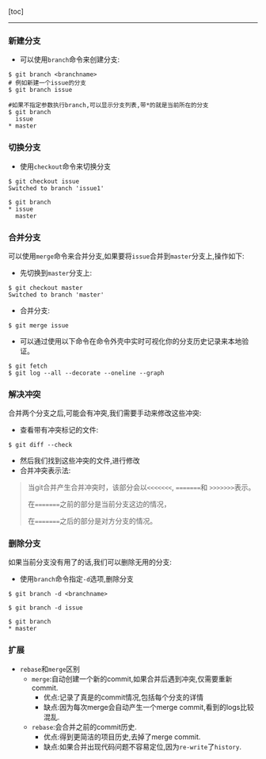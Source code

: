 [toc]

---

### 新建分支

- 可以使用`branch`命令来创建分支:

```shell
$ git branch <branchname>
# 例如新建一个issue的分支
$ git branch issue

#如果不指定参数执行branch,可以显示分支列表,带*的就是当前所在的分支
$ git branch
  issue
* master
```

### 切换分支

- 使用`checkout`命令来切换分支

```shell
$ git checkout issue
Switched to branch 'issue1'

$ git branch
* issue
  master
```

### 合并分支

可以使用`merge`命令来合并分支,如果要将`issue`合并到`master`分支上,操作如下:

- 先切换到`master`分支上:

```shell
$ git checkout master
Switched to branch 'master'
```

- 合并分支:

```shell
$ git merge issue
```

- 可以通过使用以下命令在命令外壳中实时可视化你的分支历史记录来本地验证。

```shell
$ git fetch
$ git log --all --decorate --oneline --graph
```



### 解决冲突

合并两个分支之后,可能会有冲突,我们需要手动来修改这些冲突:

- 查看带有冲突标记的文件:

```shell
$ git diff --check
```

- 然后我们找到这些冲突的文件,进行修改
- 合并冲突表示法:

> 当git合并产生合并冲突时，该部分会以`<<<<<<<`, `=======`和 `>>>>>>>`表示。
>
> 在`=======`之前的部分是当前分支这边的情况，
>
> 在`=======`之后的部分是对方分支的情况。

### 删除分支

如果当前分支没有用了的话,我们可以删除无用的分支:

- 使用`branch`命令指定`-d`选项,删除分支

```shell
$ git branch -d <branchname>

$ git branch -d issue

$ git branch
* master
```

### 扩展

- `rebase`和`merge`区别
  - `merge`:自动创建一个新的commit,如果合并后遇到冲突,仅需要重新commit.
    - 优点:记录了真是的commit情况,包括每个分支的详情
    - 缺点:因为每次merge会自动产生一个merge commit,看到的logs比较混乱.
  - `rebase`:会合并之前的commit历史.
    - 优点:得到更简洁的项目历史,去掉了merge commit.
    - 缺点:如果合并出现代码问题不容易定位,因为`re-write`了`history`.